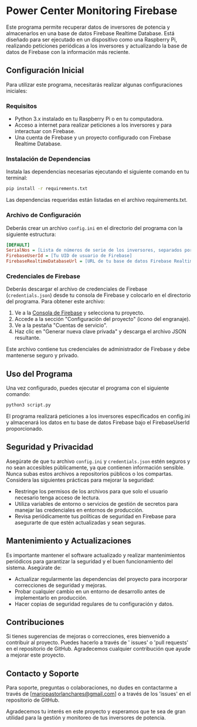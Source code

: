 # Power Center Monitoring Firebase

Este programa permite recuperar datos de inversores de potencia y almacenarlos en una base de datos Firebase Realtime
Database. Está diseñado para ser ejecutado en un dispositivo como una Raspberry Pi, realizando peticiones periódicas a
los
inversores y actualizando la base de datos de Firebase con la información más reciente.

## Configuración Inicial

Para utilizar este programa, necesitarás realizar algunas configuraciones iniciales:

### Requisitos

- Python 3.x instalado en tu Raspberry Pi o en tu computadora.
- Acceso a internet para realizar peticiones a los inversores y para interactuar con Firebase.
- Una cuenta de Firebase y un proyecto configurado con Firebase Realtime Database.

### Instalación de Dependencias

Instala las dependencias necesarias ejecutando el siguiente comando en tu terminal:

```bash
pip install -r requirements.txt
```

Las dependencias requeridas están listadas en el archivo requirements.txt.

### Archivo de Configuración

Deberás crear un archivo `config.ini` en el directorio del programa con la siguiente estructura:

```ini
[DEFAULT]
SerialNos = [Lista de números de serie de los inversores, separados por comas]
FirebaseUserId = [Tu UID de usuario de Firebase]
FirebaseRealtimeDatabaseUrl = [URL de tu base de datos Firebase Realtime Database]
```

### Credenciales de Firebase

Deberás descargar el archivo de credenciales de Firebase (`credentials.json`) desde tu consola de Firebase y colocarlo
en el directorio del programa. Para obtener este archivo:

1. Ve a la [Consola de Firebase](https://console.firebase.google.com/) y selecciona tu proyecto.
2. Accede a la sección "Configuración del proyecto" (icono del engranaje).
3. Ve a la pestaña "Cuentas de servicio".
4. Haz clic en "Generar nueva clave privada" y descarga el archivo JSON resultante.

Este archivo contiene tus credenciales de administrador de Firebase y debe mantenerse seguro y privado.

## Uso del Programa

Una vez configurado, puedes ejecutar el programa con el siguiente comando:

```bash
python3 script.py
```

El programa realizará peticiones a los inversores especificados en config.ini y almacenará los datos en tu base de datos
Firebase bajo el FirebaseUserId proporcionado.

## Seguridad y Privacidad

Asegúrate de que tu archivo `config.ini` y `credentials.json` estén seguros y no sean accesibles públicamente, ya que
contienen información sensible. Nunca subas estos archivos a repositorios públicos o los compartas. Considera las
siguientes prácticas para mejorar la seguridad:

- Restringe los permisos de los archivos para que solo el usuario necesario tenga acceso de lectura.
- Utiliza variables de entorno o servicios de gestión de secretos para manejar las credenciales en entornos de
  producción.
- Revisa periódicamente tus políticas de seguridad en Firebase para asegurarte de que estén actualizadas y sean seguras.

## Mantenimiento y Actualizaciones

Es importante mantener el software actualizado y realizar mantenimientos periódicos para garantizar la seguridad y el
buen funcionamiento del sistema. Asegúrate de:

- Actualizar regularmente las dependencias del proyecto para incorporar correcciones de seguridad y mejoras.
- Probar cualquier cambio en un entorno de desarrollo antes de implementarlo en producción.
- Hacer copias de seguridad regulares de tu configuración y datos.

## Contribuciones

Si tienes sugerencias de mejoras o correcciones, eres bienvenido a contribuir al proyecto. Puedes hacerlo a través de '
issues' o 'pull requests' en el repositorio de GitHub. Agradecemos cualquier contribución que ayude a mejorar este
proyecto.

## Contacto y Soporte

Para soporte, preguntas o colaboraciones, no dudes en contactarme a través de [mariopastorlanchares@gmail.com] o a
través de los 'issues' en el repositorio de GitHub.

Agradecemos tu interés en este proyecto y esperamos que te sea de gran utilidad para la gestión y monitoreo de tus
inversores de potencia.

